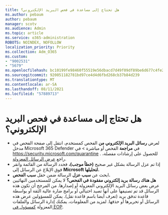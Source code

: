 ```yaml
---
title: هل تحتاج إلى مساعدة في فحص البريد الإلكتروني؟
ms.author: pebaum
author: pebaum
manager: scotv
ms.audience: Admin
ms.topic: article
ms.service: o365-administration
ROBOTS: NOINDEX, NOFOLLOW
localization_priority: Priority
ms.collection: Adm_O365
ms.custom:
- "9002531"
- "5679"
ms.openlocfilehash: bc10199fe98460f55519e56dbacd7d49f09df89be6d677c4fe2b6b95f529e26d
ms.sourcegitcommit: 920051182781bd97ce4d4d6fbd268cb37b84d239
ms.translationtype: MT
ms.contentlocale: ar-SA
ms.lasthandoff: 08/11/2021
ms.locfileid: "57889713"
---
```

# <a name="need-help-with-email-quarantine"></a>هل تحتاج إلى مساعدة في فحص البريد الإلكتروني؟

- لعرض **رسائل البريد الإلكتروني من** الفحص كمستخدم، انتقل  إلى صفحة الفحص في مدخل Microsoft 365 Defender في **مراجعة** الفحص أو مباشرة \>  في <https://security.microsoft.com/quarantine> . للحصول على إرشادات مفصلة، راجع [عرض الرسائل المعزولة](https://docs.microsoft.com/microsoft-365/security/office-365-security/find-and-release-quarantined-messages-as-a-user#view-your-quarantined-messages).
- إذا تم عزل الرسالة بشكل غير صحيح **(خطأ موجب)،** فحدد الرسالة من القائمة وانقر فوق الإبلاغ عن الرسائل إلى **Microsoft لتحليلها.**
- ابحث عن **سبب عزل** الرسالة ضمن حقل **سبب الفحص.**
- **هل هناك رسالة بريد إلكتروني مفقودة في الفحص؟** لا يمكن للمستخدمين النهائيين عرض بعض رسائل البريد الإلكتروني المعزولة أو إصدارها. من المرجح أن تكون هذه الرسائل قد تم تصنيفها على أنها تصيد احتيالي أو برامج ضارة عالية الثقة أو بواسطة قاعدة تدفق بريد (تعرف أيضا باسم قاعدة نقل). يمكن للمسؤولين عرض هذه الرسائل أو تحريرها أو حذفها. لمزيد من المعلومات، يمكنك إدارة الرسائل والملفات المعزولة [كمسؤول في EOP](https://docs.microsoft.com/microsoft-365/security/office-365-security/manage-quarantined-messages-and-files).
